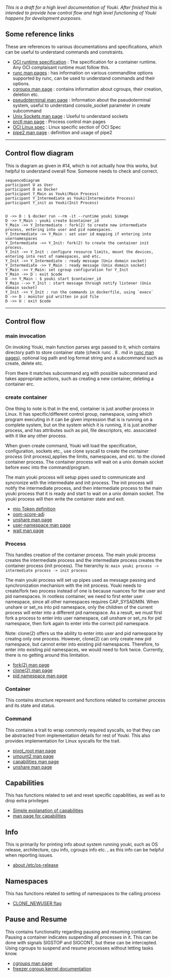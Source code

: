 _This is a draft for a high level documentation of Youki. After finished this is intended to provide how control flow and high level functioning of Youki happens for development purposes._

## Some reference links

These are references to various documentations and specifications, which can be useful to understand commands and constraints.

- [OCI runtime specification] : The specification for a container runtime. Any OCI complaisant runtime must follow this.
- [runc man pages] : has information on various commandline options supported by runc, can be used to understand commands and their options.
- [cgroups man page](https://man7.org/linux/man-pages/man7/cgroups.7.html) : contains information about cgroups, their creation, deletion etc.
- [pseudoterminal man page](https://man7.org/linux/man-pages/man7/pty.7.html) : Information about the pseudoterminal system, useful to understand console_socket parameter in create subcommand
- [Unix Sockets man page](https://man7.org/linux/man-pages/man7/unix.7.html) : Useful to understand sockets
- [prctl man page](https://man7.org/linux/man-pages/man2/prctl.2.html) : Process control man pages
- [OCI Linux spec](https://github.com/opencontainers/runtime-spec/blob/master/config-linux.md) : Linux specific section of OCI Spec
- [pipe2 man page](https://man7.org/linux/man-pages/man2/pipe.2.html) : definition and usage of pipe2

---

## Control flow diagram

This is diagram as given in #14, which is not actually how this works, but helpful to understand overall flow. Someone needs to check and correct.

```mermaid
sequenceDiagram
participant U as User
participant D as Docker
participant Y_Main as Youki(Main Process)
participant Y_Intermediate as Youki(Intermeidate Process)
participant Y_init as Youki(Init Process)


U ->> D : $ docker run --rm -it --runtime youki $image
D ->> Y_Main : youki create $container_id
Y_Main ->> Y_Intermediate : fork(2) to create new intermediate process, entering into user and pid namespaces.
Y_Intermediate ->> Y_Main : set user id mapping if entering into usernamespaces
Y_Intermediate ->> Y_Init: fork(2) to create the container init process.
Y_Init ->> Y_Init : configure resource limits, mount the devices, entering into rest of namespaces, and etc.
Y_Init ->> Y_Intermediate : ready message (Unix domain socket)
Y_Intermediate ->> Y_Main : ready message (Unix domain socket)
Y_Main ->> Y_Main: set cgroup configuration for Y_Init
Y_Main ->> D : exit $code
D ->> Y_Main : $ youki start $container_id
Y_Main -->> Y_Init : start message through notify listener (Unix domain socket)
Y_Init ->> Y_Init : run the commands in dockerfile, using `execv`
D ->> D : monitor pid written in pid file
D ->> U : exit $code
```

---

## Control flow

### main invocation

On invoking Youki, main function parses args passed to it, which contains directory path to store container state (check runc . 8 . md in [runc man pages]), optional log path and log format string and a subcommand such as create, delete etc.

From there it matches subcommand arg with possible subcommand and takes appropriate actions, such as creating a new container, deleting a container erc.

### create container

One thing to note is that in the end, container is just another process in Linux. It has specific/different control group, namespace, using which program executing in it can be given impression that is is running on a complete system, but on the system which it is running, it is just another process, and has attributes such as pid, file descriptors, etc. associated with it like any other process.

When given create command, Youki will load the specification, configuration, sockets etc., use clone syscall to create the container process (init process),applies the limits, namespaces, and etc. to the cloned container process. The container process will wait on a unix domain socket before exec into the command/program.

The main youki process will setup pipes used to communicate and syncronize with the intermediate and init process. The init process will notify the intermediate process, and then intermediate process to the main youki process that it is ready and start to wait on a unix domain socket. The youki process will then write the container state and exit.

- [mio Token definition](https://docs.rs/mio/0.7.11/mio/struct.Token.html)
- [oom-score-adj](https://dev.to/rrampage/surviving-the-linux-oom-killer-2ki9)
- [unshare man page](https://man7.org/linux/man-pages/man1/unshare.1.html)
- [user-namespace man page](https://man7.org/linux/man-pages/man7/user_namespaces.7.html)
- [wait man page](https://man7.org/linux/man-pages/man3/wait.3p.html)

### Process

This handles creation of the container process. The main youki process creates the intermediate process and the intermediate process creates the container process (init process). The hierarchy is: `main youki process -> intermediate process -> init process`

The main youki process will set up pipes used as message passing and synchronization mechanism with the init process. Youki needs to create/fork two process instead of one is because nuances for the user and pid namespaces. In rootless container, we need to first enter user namespace, since all other namespaces requires CAP_SYSADMIN. When unshare or set_ns into pid namespace, only the children of the current process will enter into a different pid namespace. As a result, we must first fork a process to enter into user namespace, call unshare or set_ns for pid namespace, then fork again to enter into the correct pid namespace.

Note: clone(2) offers us the ability to enter into user and pid namespace by creatng only one process. However, clone(2) can only create new pid namespace, but cannot enter into existing pid namespaces. Therefore, to enter into existing pid namespaces, we would need to fork twice. Currently, there is no getting around this limitation.

- [fork(2) man page](https://man7.org/linux/man-pages/man2/fork.2.html)
- [clone(2) man page](https://man7.org/linux/man-pages/man2/clone.2.html)
- [pid namespace man page](https://man7.org/linux/man-pages/man7/pid_namespaces.7.html)

### Container

This contains structure represent and functions related to container process and its state and status.

### Command

This contains a trait to wrap commonly required syscalls, so that they can be abstracted from implementation details for rest of Youki.
This also provides implementation for Linux syscalls for the trait.

- [pivot_root man page](https://man7.org/linux/man-pages/man2/pivot_root.2.html)
- [umount2 man page](https://man7.org/linux/man-pages/man2/umount2.2.html)
- [capabilities man page](https://man7.org/linux/man-pages/man7/capabilities.7.html)
- [unshare man page](https://man7.org/linux/man-pages/man2/unshare.2.html)

## Capabilities

This has functions related to set and reset specific capabilities, as well as to drop extra privileges

- [Simple explanation of capabilities](https://blog.container-solutions.com/linux-capabilities-in-practice)
- [man page for capabilities](https://man7.org/linux/man-pages/man7/capabilities.7.html)

## Info

This is primarily for printing info about system running youki, such as OS release, architecture, cpu info, cgroups info etc. , as this info can be helpful when reporting issues.

- [about /etc/os-release](https://www.freedesktop.org/software/systemd/man/os-release.html)

## Namespaces

This has functions related to setting of namespaces to the calling process

- [CLONE_NEWUSER flag](https://man7.org/linux/man-pages/man2/clone.2.html)

## Pause and Resume

This contains functionality regarding pausing and resuming container. Pausing a container indicates suspending all processes in it.
This can be done with signals SIGSTOP and SIGCONT, but these can be intercepted. Using cgroups to suspend and resume processes without letting tasks know.

- [cgroups man page](https://man7.org/linux/man-pages/man7/cgroups.7.html)
- [freezer cgroup kernel documentation](https://www.kernel.org/doc/Documentation/cgroup-v1/freezer-subsystem.txt)

[oci runtime specification]: https://github.com/opencontainers/runtime-spec/blob/master/runtime.md
[runc man pages]: (https://github.com/opencontainers/runc/blob/master/man/runc.8.md)
